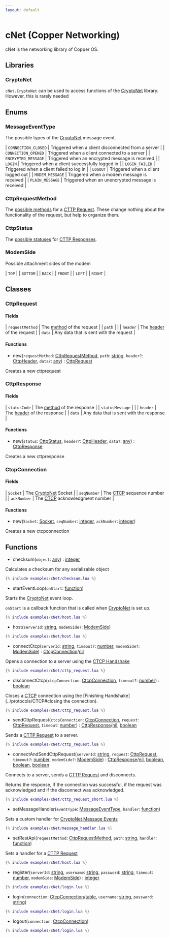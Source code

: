 ```yaml
---
layout: default
---
```


# cNet (Copper Networking)

cNet is the networking library of Copper OS.

## Libraries

### CryptoNet

`cNet.CryptoNet` can be used to access functions of the [CryptoNet](CryptoNet) library. However, this is rarely needed

## Enums

### MessageEventType

The possible types of the [CryptoNet](CryptoNet) message event.

| `CONNECTION_CLOSED` | Triggered when a client disconnected from a server |
| `CONNECTION_OPENED` | Triggered when a client connected to a server      |
| `ENCRYPTED_MESSAGE` | Triggered when an encrypted message is received    |
| `LOGIN`             | Triggered when a client successfully logged in     |
| `LOGIN_FAILED`      | Triggered when a client failed to log in           |
| `LOGOUT`            | Triggered when a client logged out                 |
| `MODEM_MESSAGE`     | Triggered when a modem message is received         |
| `PLAIN_MESSAGE`     | Triggered when an unencrypted message is received  |

### CttpRequestMethod

The [possible methods](../protocols/cttp#request-methods) for a [CTTP Request](../protocols/cttp#requests).
These change nothing about the functionality of the request, but help to organize them.

### CttpStatus

The [possible statuses](../protocols/cttp#status-codes) for [CTTP Responses](../protocols/cttp#responses).

### ModemSide

Possible attachment sides of the modem

| `TOP`    |
| `BOTTOM` |
| `BACK`   |
| `FRONT`  |
| `LEFT`   |
| `RIGHT`  |

## Classes

### CttpRequest

#### Fields

| `requestMethod` | The [method](#cttprequestmethod) of the request   |
| `path`          |                                                   |
| `header`        | The [header](../protocols/cttp#request-headers) of the request |
| `data`          | Any data that is sent with the request            |

#### Functions

- new(`requestMethod`: [CttpRequestMethod](#cttprequestmethod), `path`: [string](https://www.lua.org/pil/2.4.html), `header?`: [CttpHeader](#cttpheader), `data?`: [any](https://www.lua.org/pil/2.html)) : [CttpRequest](#cttprequest)

Creates a new cttprequest

### CttpResponse

#### Fields

| `statusCode`    | The [method](#cttprequestmethod) of the response    |
| `statusMessage` |                                                     |
| `header`        | The [header](../protocols/cttp#response-headers) of the response |
| `data`          | Any data that is sent with the response             |

#### Functions

- new(`status`: [CttpStatus](#cttpstatus), `header?`: [CttpHeader](#cttpheader), `data?`: [any](https://www.lua.org/pil/2.html)) : [CttpResponse](#cttpresponse)

Creates a new cttpresponse

### CtcpConnection

#### Fields

| `Socket`    | The [CryptoNet](CryptoNet) Socket      |
| `seqNumber` | The [CTCP](../protocols/ctcp) sequence number       |
| `ackNumber` | The [CTCP](../protocols/ctcp) acknowledgment number |

#### Functions

- new(`Socket`: [Socket](CryptoNet#Socket), `seqNumber`: [integer](https://www.lua.org/pil/2.3.html), `ackNumber`: [integer](https://www.lua.org/pil/2.3.html))

Creates a new ctcpconnection

## Functions

- checksum(`object`: [any](https://www.lua.org/pil/2.html)) : [integer](https://www.lua.org/pil/2.3.html)

Calculates a checksum for any serializable object

```lua
{% include examples/cNet/checksum.lua %}
```

- startEventLoop(`onStart`: [function](https://www.lua.org/pil/2.6.html))

Starts the [CryptoNet](CryptoNet) event loop.

`onStart` is a callback function that is called when [CryptoNet](CryptoNet) is set up.

```lua
{% include examples/cNet/host.lua %}
```

- host(`serverId`: [string](https://www.lua.org/pil/2.4.html), `modemSide?`: [ModemSide](#modemside))

```lua
{% include examples/cNet/host.lua %}
```

- connectCtcp(`serverId`: [string](https://www.lua.org/pil/2.4.html), `timeout?`: [number](https://www.lua.org/pil/2.3.html), `modemSide?`: [ModemSide](#modemside)) : [CtcpConnection](#ctcpconnection)/[nil](https://www.lua.org/pil/2.1.html)

Opens a connection to a server using the [CTCP Handshake](../protocols/ctcp#connection-handshake)

```lua
{% include examples/cNet/cttp_request.lua %}
```

- disconnectCtcp(`ctcpConnection`: [CtcpConnection](#ctcpconnection), `timeout?`: [number](https://www.lua.org/pil/2.3.html)) : [boolean](https://www.lua.org/pil/2.2.html)

Closes a [CTCP](../protocols/ctcp) connection using the [Finishing Handshake](../protocols/CTCP#closing the connection).

```lua
{% include examples/cNet/cttp_request.lua %}
```

- sendCttpRequest(`ctcpConnection`: [CtcpConnection](#ctcpconnection), `request`: [CttpRequest](#cttprequest), `timeout`: [number](https://www.lua.org/pil/2.3.html)) : [CttpResponse](#cttpresponse)/[nil](https://www.lua.org/pil/2.1.html), [boolean](https://www.lua.org/pil/2.2.html)

Sends a [CTTP Request](../protocols/cttp#requests) to a server.

```lua
{% include examples/cNet/cttp_request.lua %}
```

- connectAndSendCttpRequest(`serverId`: [string](https://www.lua.org/pil/2.4.html), `request`: [CttpRequest](#cttprequest), `timeout?`: [number](https://www.lua.org/pil/2.3.html), `modemSide?`: [ModemSide](#modemside)) : [CttpResponse](#cttpresponse)/[nil](https://www.lua.org/pil/2.1.html), [boolean](https://www.lua.org/pil/2.2.html), [boolean](https://www.lua.org/pil/2.2.html), [boolean](https://www.lua.org/pil/2.2.html)

Connects to a server, sends a [CTTP Request](../protocols/cttp#requests) and disconnects.

Returns the response, if the connection was successful, if the request was acknowledged and if the disconnect was acknowledged.

```lua
{% include examples/cNet/cttp_request_short.lua %}
```

- setMessageHandler(`eventType`: [MessageEventType](#messageeventtype), `handler`: [function](https://www.lua.org/pil/2.6.html))

Sets a custom handler for [CryptoNet Message Events](#messageeventtype)

```lua
{% include examples/cNet/message_handler.lua %}
```

- setRestApi(`requestMethod`: [CttpRequestMethod](#cttprequestmethod), `path`: [string](https://www.lua.org/pil/2.4.html), `handler`: [function](https://www.lua.org/pil/2.6.html))

Sets a handler for a [CTTP Request](../protocols/cttp#requests)

```lua
{% include examples/cNet/host.lua %}
```

- register(`serverId`: [string](https://www.lua.org/pil/2.4.html), `username`: [string](https://www.lua.org/pil/2.4.html), `password`: [string](https://www.lua.org/pil/2.4.html), `timeout`: [number](https://www.lua.org/pil/2.3.html), `modemSide`: [ModemSide](#modemside)) : [integer](https://www.lua.org/pil/2.3.html)

```lua
{% include examples/cNet/login.lua %}
```

- login(`connection`: [CtcpConnection](#ctcpconnection)/[table](https://www.lua.org/pil/2.5.html), `username`: [string](https://www.lua.org/pil/2.4.html), `password`: [string](https://www.lua.org/pil/2.4.html))

```lua
{% include examples/cNet/login.lua %}
```

- logout(`connection`: [CtcpConnection](#ctcpconnection))

```lua
{% include examples/cNet/login.lua %}
```
